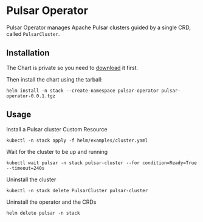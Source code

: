 # Pulsar Operator

Pulsar Operator manages Apache Pulsar clusters guided by a single CRD, called `PulsarCluster`.

## Installation
The Chart is private so you need to [download](https://github.com/riptano/pulsar-operator/releases/download/pulsar-operator-0.0.1/pulsar-operator-0.0.1.tgz) it first.

Then install the chart using the tarball:
```
helm install -n stack --create-namespace pulsar-operator pulsar-operator-0.0.1.tgz
```


## Usage

Install a Pulsar cluster Custom Resource
```
kubectl -n stack apply -f helm/examples/cluster.yaml
```

Wait for the cluster to be up and running
```
kubectl wait pulsar -n stack pulsar-cluster --for condition=Ready=True --timeout=240s
```

Uninstall the cluster
```
kubectl -n stack delete PulsarCluster pulsar-cluster
```

Uninstall the operator and the CRDs
```
helm delete pulsar -n stack
```